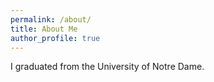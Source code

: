```yaml
---
permalink: /about/
title: About Me
author_profile: true
---
```

 
I graduated from the University of Notre Dame.

